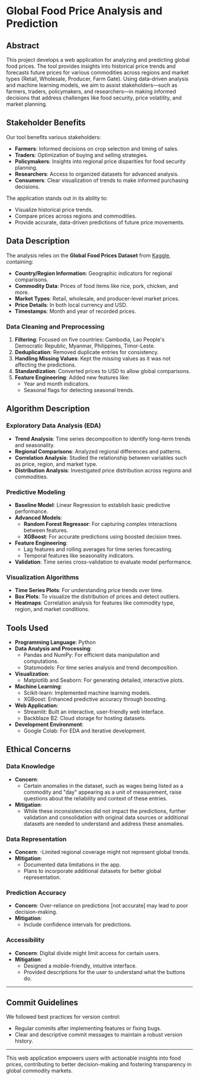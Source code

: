 # Global Food Price Analysis and Prediction

## Abstract
This project develops a web application for analyzing and predicting global food prices. The tool provides insights into historical price trends and forecasts future prices for various commodities across regions and market types (Retail, Wholesale, Producer, Farm Gate). Using data-driven analysis and machine learning models, we aim to assist stakeholders—such as farmers, traders, policymakers, and researchers—in making informed decisions that address challenges like food security, price volatility, and market planning.

## Stakeholder Benefits
Our tool benefits various stakeholders:
- **Farmers**: Informed decisions on crop selection and timing of sales.
- **Traders**: Optimization of buying and selling strategies.
- **Policymakers**: Insights into regional price disparities for food security planning.
- **Researchers**: Access to organized datasets for advanced analysis.
- **Consumers**: Clear visualization of trends to make informed purchasing decisions.

The application stands out in its ability to:
- Visualize historical price trends.
- Compare prices across regions and commodities.
- Provide accurate, data-driven predictions of future price movements.

## Data Description
The analysis relies on the **Global Food Prices Dataset** from [Kaggle](https://www.kaggle.com/datasets/jboysen/global-food-prices/data), containing:
- **Country/Region Information**: Geographic indicators for regional comparisons.
- **Commodity Data**: Prices of food items like rice, pork, chicken, and more.
- **Market Types**: Retail, wholesale, and producer-level market prices.
- **Price Details**: In both local currency and USD.
- **Timestamps**: Month and year of recorded prices.

### Data Cleaning and Preprocessing
1. **Filtering**: Focused on five countries: Cambodia, Lao People's Democratic Republic, Myanmar, Philippines, Timor-Leste.
2. **Deduplication**: Removed duplicate entries for consistency.
3. **Handling Missing Values**: Kept the missing values as it was not affecting the predictions.
4. **Standardization**: Converted prices to USD to allow global comparisons.
5. **Feature Engineering**: Added new features like:
   - Year and month indicators.
   - Seasonal flags for detecting seasonal trends.

## Algorithm Description
### Exploratory Data Analysis (EDA)
- **Trend Analysis**: Time series decomposition to identify long-term trends and seasonality.
- **Regional Comparisons**: Analyzed regional differences and patterns.
- **Correlation Analysis**: Studied the relationship between variables such as price, region, and market type.
- **Distribution Analysis**: Investigated price distribution across regions and commodities.

### Predictive Modeling
- **Baseline Model**: Linear Regression to establish basic predictive performance.
- **Advanced Models**:
  - **Random Forest Regressor**: For capturing complex interactions between features.
  - **XGBoost**: For accurate predictions using boosted decision trees.
- **Feature Engineering**:
  - Lag features and rolling averages for time series forecasting.
  - Temporal features like seasonality indicators.
- **Validation**: Time series cross-validation to evaluate model performance.

### Visualization Algorithms
- **Time Series Plots**: For understanding price trends over time.
- **Box Plots**: To visualize the distribution of prices and detect outliers.
- **Heatmaps**: Correlation analysis for features like commodity type, region, and market conditions.

## Tools Used
- **Programming Language**: Python
- **Data Analysis and Processing**:
  - Pandas and NumPy: For efficient data manipulation and computations.
  - Statsmodels: For time series analysis and trend decomposition.
- **Visualization**:
  - Matplotlib and Seaborn: For generating detailed, interactive plots.
- **Machine Learning**:
  - Scikit-learn: Implemented machine learning models.
  - XGBoost: Enhanced predictive accuracy through boosting.
- **Web Application**:
  - Streamlit: Built an interactive, user-friendly web interface.
  - Backblaze B2: Cloud storage for hosting datasets.
- **Development Environment**:
  - Google Colab: For EDA and iterative development.

## Ethical Concerns

### Data Knowledge
- **Concern**:  
  - Certain anomalies in the dataset, such as wages being listed as a commodity and "day" appearing as a unit of measurement, raise questions about the reliability and context of these entries.  
- **Mitigation**:  
  - While these inconsistencies did not impact the predictions, further validation and consolidation with original data sources or additional datasets are   needed to understand and address these anomalies.

### Data Representation
- **Concern**: 
  -Limited regional coverage might not represent global trends.
- **Mitigation**:
  - Documented data limitations in the app.
  - Plans to incorporate additional datasets for better global representation.

### Prediction Accuracy
- **Concern**: Over-reliance on predictions [not accurate] may lead to poor decision-making.
- **Mitigation**:
  - Include confidence intervals for predictions.

### Accessibility
- **Concern**: Digital divide might limit access for certain users.
- **Mitigation**:
  - Designed a mobile-friendly, intuitive interface.
  - Provided descriptions for the user to understand what the buttons do.

---

## Commit Guidelines
We followed best practices for version control:
- Regular commits after implementing features or fixing bugs.
- Clear and descriptive commit messages to maintain a robust version history.

---

This web application empowers users with actionable insights into food prices, contributing to better decision-making and fostering transparency in global commodity markets.
